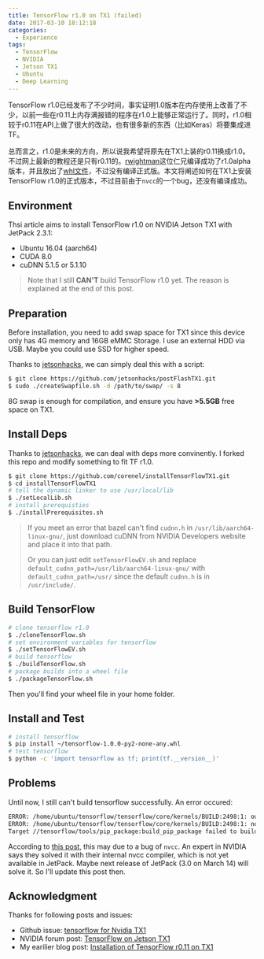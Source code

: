 ```yaml
---
title: TensorFlow r1.0 on TX1 (failed)
date: 2017-03-10 18:12:18
categories:
  - Experience
tags:
  - TensorFlow
  - NVIDIA
  - Jetson TX1
  - Ubuntu
  - Deep Learning
---
```


TensorFlow r1.0已经发布了不少时间，事实证明1.0版本在内存使用上改善了不少，以前一些在r0.11上内存满报错的程序在r1.0上能够正常运行了。同时，r1.0相较于r0.11在API上做了很大的改动，也有很多新的东西（比如Keras）将要集成进TF。

总而言之，r1.0是未来的方向，所以说我希望将原先在TX1上装的r0.11换成r1.0。不过网上最新的教程还是只有r0.11的。[rwightman](https://github.com/rwightman)这位仁兄编译成功了r1.0alpha版本，并且放出了[whl文件](https://github.com/rwightman/tensorflow/releases/tag/v1.0.0-alpha-tegra-ugly_hack)，不过没有编译正式版。本文将阐述如何在TX1上安装TensorFlow r1.0的正式版本，不过目前由于`nvcc`的一个bug，还没有编译成功。

<!-- more -->

## Environment

Thsi article aims to install TensorFlow r1.0 on NVIDIA Jetson TX1 with JetPack 2.3.1:

* Ubuntu 16.04 (aarch64)
* CUDA 8.0
* cuDNN 5.1.5 or 5.1.10

> Note that I still **CAN'T** build TensorFlow r1.0 yet. The reason is explained at the end of this post.

## Preparation

Before installation, you need to add swap space for TX1 since this device only has 4G memory and 16GB eMMC Storage. I use an external HDD via USB. Maybe you could use SSD for higher speed. 

Thanks to [jetsonhacks](https://github.com/jetsonhacks), we can simply deal this with a script:

```bash
$ git clone https://github.com/jetsonhacks/postFlashTX1.git
$ sudo ./createSwapfile.sh -d /path/to/swap/ -s 8
```

8G swap is enough for compilation, and ensure you have **>5.5GB** free space on TX1.

## Install Deps

Thanks to [jetsonhacks](https://github.com/jetsonhacks), we can deal with deps more convinently. I forked this repo and modify something to fit TF r1.0. 

```bash
$ git clone https://github.com/corenel/installTensorFlowTX1.git
$ cd installTensorFlowTX1
# tell the dynamic linker to use /usr/local/lib
$ ./setLocalLib.sh
# install prerequisties
$ ./installPrerequisites.sh
```

> If you meet an error that bazel can't find `cudnn.h` in `/usr/lib/aarch64-linux-gnu/`, just download cuDNN from NVIDIA Developers website and place it into that path.
>
> Or you can just edit `setTensorFlowEV.sh` and replace `default_cudnn_path=/usr/lib/aarch64-linux-gnu/` with `default_cudnn_path=/usr/` since the default `cudnn.h` is in `/usr/include/`.

## Build TensorFlow

```bash
# clone tensorflow r1.0
$ ./cloneTensorFlow.sh
# set environment variables for tensorflow
$ ./setTensorFlowEV.sh
# build tensorflow
$ ./buildTensorFlow.sh
# package builds into a wheel file
$ ./packageTensorFlow.sh
```

Then you'll find your wheel file in your home folder.

## Install and Test

```bash
# install tensorflow
$ pip install ~/tensorflow-1.0.0-py2-none-any.whl
# test tensorflow
$ python -c 'import tensorflow as tf; print(tf.__version__)'
```

## Problems

Until now, I still can't build tensorflow successfully. An error occured:

```bash
ERROR: /home/ubuntu/tensorflow/tensorflow/core/kernels/BUILD:2498:1: output 'tensorflow/core/kernels/_objs/softmax_op_gpu/tensorflow/core/kernels/softmax_op_gpu.cu.pic.o' was not created.
ERROR: /home/ubuntu/tensorflow/tensorflow/core/kernels/BUILD:2498:1: not all outputs were created or valid.
Target //tensorflow/tools/pip_package:build_pip_package failed to build
```

According to [this post](https://devtalk.nvidia.com/default/topic/987306/?comment=5059105), this may due to a bug of `nvcc`. An expert in NVIDIA says they solved it with their internal nvcc compiler, which is not yet available in JetPack. Maybe next release of JetPack (3.0 on March 14) will solve it. So I'll update this post then.

## Acknowledgment

Thanks for following posts and issues:

* Github issue: [tensorflow for Nvidia TX1](https://github.com/tensorflow/tensorflow/issues/851)
* NVIDIA forum post: [TensorFlow on Jetson TX1](https://devtalk.nvidia.com/default/topic/901148/jetson-tx1/tensorflow-on-jetson-tx1/)
* My earilier blog post: [Installation of TensorFlow r0.11 on TX1](http://www.yuthon.com/2016/12/04/Installation-of-TensorFlow-r0-11-on-TX1/)